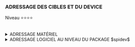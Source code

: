 ### ADRESSAGE DES CIBLES ET DU DEVICE
Niveau ⭐⭐⭐⭐
<br><br>
<details>
  <summary>ADRESSAGE MATÉRIEL</summary><br><br>

>- L'adressage du Device est identique à l'adressage utilisé pour le montage de niveau ⭐⭐⭐.<br><br>
>    - La borche ***CE0*** du Raspberry est connectée à la broche $\overline{CS}$ du ***MCP3002***.
>    - La borche ***CE1*** du Raspberry n'est pas utilisée, puisque qu'il n'y a qu'un seul ***MCP3002***.<br>
>      Par contre, cette broche sera utilisée lors de l'étude du niveau ⭐⭐⭐⭐⭐
><br><br>
>
>- Au niveau de Linux, nous avons dans le répertoir **\dev** les deux accès $CH_{O,1}$ correspondant au SPI associé au ***CE0***.<br>
>
>````python
>ls -l /dev/*spi*
>
>crw-rw---- 1 root spi 153, 0 Apr  5 22:17 /dev/spidev0.0   <-- CE0, CH0
>crw-rw---- 1 root spi 153, 1 Apr  5 22:17 /dev/spidev0.1   <-- CE0, CH1
>````
</details>

<details>
  <summary>ADRESSAGE LOGICIEL AU NIVEAU DU PACKAGE $spidev$</summary><br><br>

>- La méthode $open($ code_device, code_chanel $)$ :
>
>  |code python |  dialogue avec le MCP3002 avec sa broche $\overline{CS}$ $\leftarrow$ ***CE0*** |
>  |---|---|
>  |   open(0,0)  | le canal ***CH0*** 
>  |   open(0,1)  | Le canal ***CH1***  

<br><br>

>- La méthode $open($ code_device, code_chanel $)$ :
>
>  |code python |  dialogue avec le MCP3002 avec sa broche $\overline{CS}$ $\leftarrow$ ***CE0*** |
>  |---|---|
>  |   open(0,0)  | le canal ***CH0*** 
>  |   open(0,1)  | Le canal ***CH1***  

<br><br>

>- La méthode $V_{Digitalisation}=xfer2($ listeDemande, vitesse $)$ :
>
>  | Mode | Canal |$Start$ | $Sgl$  | $Odd$  | $Msbf$ |  Position<br>0b0***SSO.M***000 | ***Mot MSB*** | ***Mot LSB***  | $listeDemande$ |
>  |---|---|---|---|---|---|---|---|---|---|
>  | Asymétrique | ***CH0*** |  ***1***  | ***1*** | ***0*** | ***1*** | 0b0***110.1***000 | $0x68$ | $0x00$ | [ $0x68$, $0x00$ ]  |
>  | Asymétrique |***CH1*** |  ***1***  | ***1*** | ***1***  | ***1*** | 0b0***111.1***000 | $0x78$ | $0x00$ | [ $0x78$, $0x00$ ]  |
>  | Différentiel | ***CH0*** |  ***1***  | ***0*** | ***0*** | ***1*** | 0b0***100.1***000 | $0x48$ | $0x00$ | [ $0x48$, $0x00$ ]  |
>  | Différentiel |***CH1*** |  ***1***  | ***0*** | ***1***  | ***1*** | 0b0***101.1***000 | $0x58$ | $0x00$ | [ $0x58$, $0x00$ ]  |

</details>


